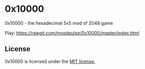 # 0x10000

0x10000 - the hexadecimal 5x5 mod of 2048 game

Play: https://rawgit.com/moodpulse/0x10000/master/index.html

## License
0x10000 is licensed under the [MIT license.](https://github.com/moodpulse/0x10000/blob/master/LICENSE)
